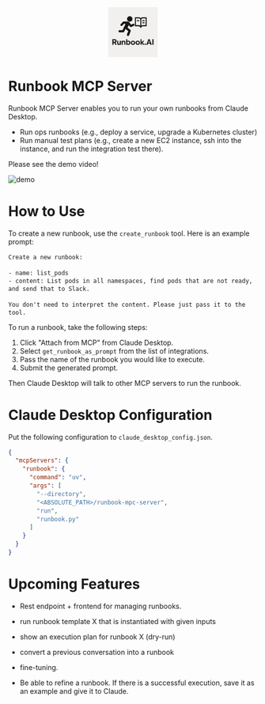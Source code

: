 <p align="center">
  <img title="Runbook.AI" alt="Runbook.AI" width="20%" src="./assets/images/runbook.ai.png">
</p>

# Runbook MCP Server

Runbook MCP Server enables you to run your own runbooks from Claude Desktop.

- Run ops runbooks (e.g., deploy a service, upgrade a Kubernetes cluster)
- Run manual test plans (e.g., create a new EC2 instance, ssh into the instance, and run the integration test there).

Please see the demo video!

![demo](./assets/images/demo.gif)


# How to Use

To create a new runbook, use the `create_runbook` tool. Here is an example prompt:

```
Create a new runbook:

- name: list_pods
- content: List pods in all namespaces, find pods that are not ready, and send that to Slack.

You don't need to interpret the content. Please just pass it to the tool.
```

To run a runbook, take the following steps:

1. Click "Attach from MCP" from Claude Desktop.
2. Select `get_runbook_as_prompt` from the list of integrations.
3. Pass the name of the runbook you would like to execute.
4. Submit the generated prompt.

Then Claude Desktop will talk to other MCP servers to run the runbook.


# Claude Desktop Configuration

Put the following configuration to `claude_desktop_config.json`.

```json
{
  "mcpServers": {
    "runbook": {
      "command": "uv",
      "args": [
        "--directory",
        "<ABSOLUTE_PATH>/runbook-mpc-server",
        "run",
        "runbook.py"
      ]
    }
  }
}

```

# Upcoming Features

- Rest endpoint + frontend for managing runbooks.

- run runbook template X that is instantiated with given inputs
- show an execution plan for runbook X (dry-run)
- convert a previous conversation into a runbook
- fine-tuning.
- Be able to refine a runbook. If there is a successful execution, save it as an example
  and give it to Claude.
